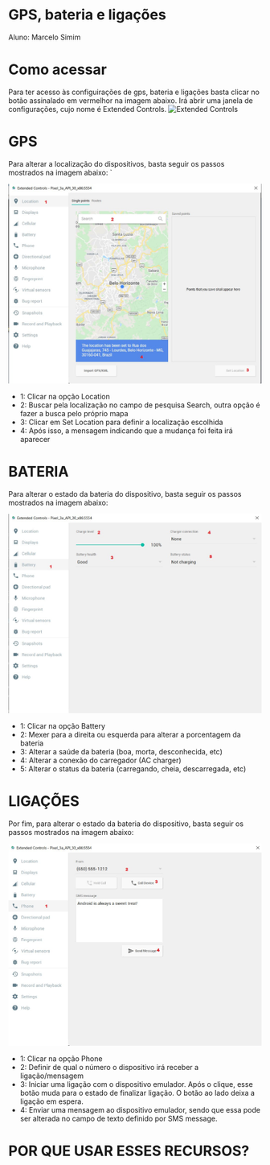# GPS, bateria e ligações

Aluno: Marcelo Simim

# Como acessar

Para ter acesso às configuirações de gps, bateria e ligações basta clicar no botão assinalado em vermelhor na imagem abaixo. Irá abrir uma janela de configurações, cujo nome é Extended Controls.
![Extended Controls](guia-imgs/recursos.jpeg)

# GPS

Para alterar a localização do dispositivos, basta seguir os passos mostrados na imagem abaixo: `

![GPS](guia-imgs/gps.jpeg)

- 1: Clicar na opção Location
- 2: Buscar pela localização no campo de pesquisa Search, outra opção é fazer a busca pelo próprio mapa
- 3: Clicar em Set Location para definir a localização escolhida
- 4: Após isso, a mensagem indicando que a mudança foi feita irá aparecer

# BATERIA

Para alterar o estado da bateria do dispositivo, basta seguir os passos mostrados na imagem abaixo:

![BATERIA](guia-imgs/bateria.jpeg)

- 1: Clicar na opção Battery
- 2: Mexer para a direita ou esquerda para alterar a porcentagem da bateria
- 3: Alterar a saúde da bateria (boa, morta, desconhecida, etc)
- 4: Alterar a conexão do carregador (AC charger)
- 5: Alterar o status da bateria (carregando, cheia, descarregada, etc)

# LIGAÇÕES

Por fim, para alterar o estado da bateria do dispositivo, basta seguir os passos mostrados na imagem abaixo:

![LIGAÇÕES](guia-imgs/ligacoes.jpeg)

- 1: Clicar na opção Phone
- 2: Definir de qual o número o dispositivo irá receber a ligação/mensagem
- 3: Iniciar uma ligação com o dispositivo emulador. Após o clique, esse botão muda para o estado de finalizar ligação. O botão ao lado deixa a ligação em espera.
- 4: Enviar uma mensagem ao dispositivo emulador, sendo que essa pode ser alterada no campo de texto definido por SMS message.

# POR QUE USAR ESSES RECURSOS?
